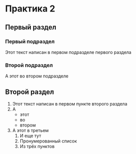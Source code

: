# **Практика 2**
## **Первый раздел**
### Первый подраздел
Этот текст написан в первом подразделе первого раздела
### Второй подраздел
А этот во втором подразделе
## **Второй раздел**
1. Этот текст написан в первом пункте второго раздела
2. А 
    * этот
    * во
    * втором
3. А этот в третьем
    1. И еще тут
    2. Пронумерованный список
    3. Из трёх пунктов